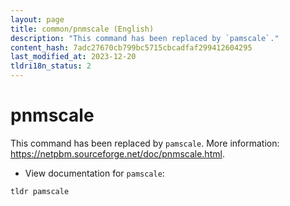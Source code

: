 ```yaml
---
layout: page
title: common/pnmscale (English)
description: "This command has been replaced by `pamscale`."
content_hash: 7adc27670cb799bc5715cbcadfaf299412604295
last_modified_at: 2023-12-20
tldri18n_status: 2
---
```

# pnmscale

This command has been replaced by `pamscale`.
More information: <https://netpbm.sourceforge.net/doc/pnmscale.html>.

- View documentation for `pamscale`:

`tldr pamscale`
